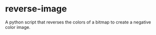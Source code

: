 # reverse-image
A python script that reverses the colors of a bitmap to create a negative color image.
